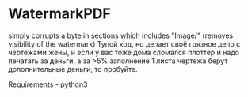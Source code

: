 # WatermarkPDF
simply corrupts a byte in sections which includes "Image/" (removes visibility of the watermark)
Тупой код, но делает своё грязное дело с чертежами жены, и если у вас тоже дома сломался плоттер и надо печатать за деньги, а за >5% заполнение 1 листа чертежа берут дополнительные деньги, то пробуйте.

Requirements - python3

